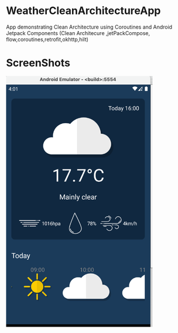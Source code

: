 # WeatherCleanArchitectureApp

App demonstrating Clean Architecture using Coroutines and Android Jetpack Components (Clean Architecure ,jetPackCompose, flow,coroutines,retrofit,okhttp,hilt)

# ScreenShots

<p float="left">
  <img src="/screenShot/screen1.png" width="400" />
</p>
